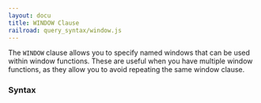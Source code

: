```yaml
---
layout: docu
title: WINDOW Clause
railroad: query_syntax/window.js
---
```


The `WINDOW` clause allows you to specify named windows that can be used within window functions. These are useful when you have multiple window functions, as they allow you to avoid repeating the same window clause.

### Syntax

<div id="rrdiagram"></div>
